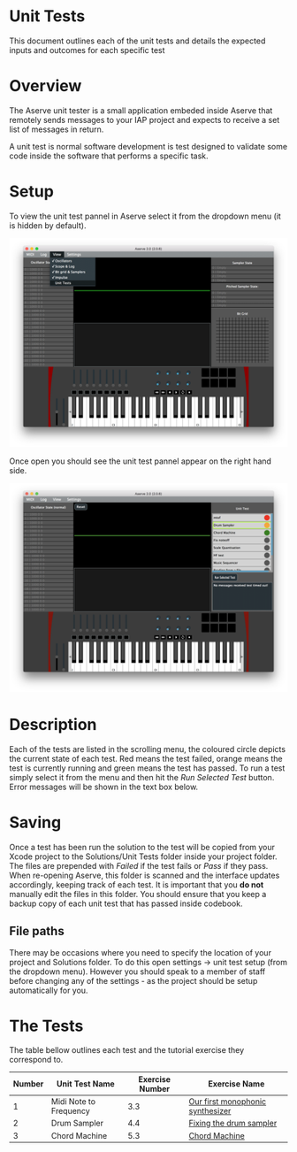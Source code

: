 # Unit Tests

This document outlines each of the unit tests and details the expected inputs and outcomes for each specific test


# Overview

The Aserve unit tester is a small application embeded inside Aserve that remotely sends messages to your IAP project and expects to receive a set list of messages in return.

A unit test is normal software development is test designed to validate some code inside the software that performs a specific task.

# Setup

To view the unit test pannel in Aserve select it from the dropdown menu (it is hidden by default).

<img src="Images/aserveunitmenu.png" />

Once open you should see the unit test pannel appear on the right hand side.

<img src="Images/unittests.png" />

# Description

Each of the tests are listed in the scrolling menu, the coloured circle depicts the current state of each test. Red means the test failed, orange means the test is currently running and green means the test has passed. To run a test simply select it from the menu and then hit the *Run Selected Test* button. Error messages will be shown in the text box below.

# Saving

Once a test has been run the solution to the test will be copied from your Xcode project to the Solutions/Unit Tests folder inside your project folder. The files are prepended with *Failed* if the test fails or *Pass* if they pass. When re-opening Aserve, this folder is scanned and the interface updates accordingly, keeping track of each test. It is important that you **do not** manually edit the files in this folder. You should ensure that you keep a backup copy of each unit test that has passed inside codebook.

## File paths

There may be occasions where you need to specify the location of your project and Solutions folder. To do this open settings -> unit test setup (from the dropdown menu). However you should speak to a member of staff before changing any of the settings - as the project should be setup automatically for you.

# The Tests

The table bellow outlines each test and the tutorial exercise they correspond to.





| Number | Unit Test Name | Exercise Number | Exercise Name |
| --- | --- | --- | --- |
| 1 | Midi Note to Frequency | 3.3 | <a href="https://github.com/Sjhunt93/IAP-2018-2019/blob/master/Tutorials/Part%201/3%20-%20Processing%20MIDI%20Input.md">Our first monophonic synthesizer</a> |
| 2 | Drum Sampler | 4.4 |  <a href="https://github.com/Sjhunt93/IAP-2018-2019/blob/master/Tutorials/Part%201/4%20-%20Flow%20Control.md">Fixing the drum sampler </a> |
| 3 | Chord Machine | 5.3 | <a href="https://github.com/Sjhunt93/IAP-2018-2019/blob/master/Tutorials/Part%201/5%20-%20Functions.md">Chord Machine </a> |


